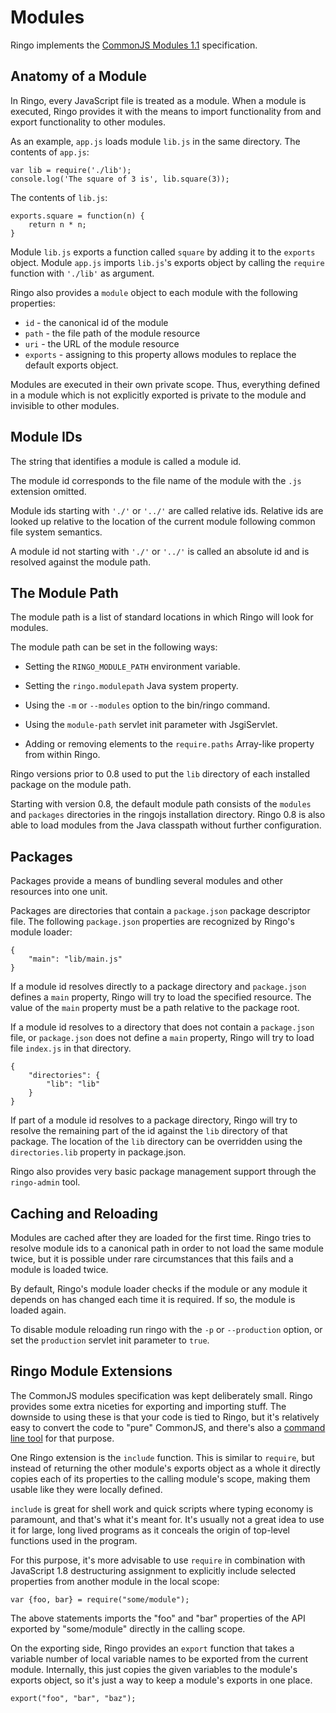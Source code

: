 # Modules

Ringo implements the [CommonJS Modules 1.1](http://wiki.commonjs.org/wiki/Modules/1.1) specification.

## Anatomy of a Module

In Ringo, every JavaScript file is treated as a module. When a module is
executed, Ringo provides it with the means to import functionality from and
export functionality to other modules.

As an example, `app.js` loads module `lib.js` in the same directory.
The contents of `app.js`:

    var lib = require('./lib');
    console.log('The square of 3 is', lib.square(3));

The contents of `lib.js`:

    exports.square = function(n) {
        return n * n;
    }

Module `lib.js` exports a function called `square` by adding it to the `exports`
object. Module `app.js` imports `lib.js`'s exports object by calling the
`require` function with `'./lib'` as argument.

Ringo also provides a `module` object to each module with the following
properties:

 * `id` - the canonical id of the module
 * `path` - the file path of the module resource
 * `uri` - the URL of the module resource
 * `exports` - assigning to this property allows modules to replace the
    default exports object.

Modules are executed in their own private scope. Thus, everything defined in
a module which is not explicitly exported is private to the module and invisible
to other modules.

## Module IDs

The string that identifies a module is called a module id.

The module id corresponds to the file name of the module with the `.js`
extension omitted.

Module ids starting with `'./'` or `'../'` are called relative ids. Relative ids
are looked up relative to the location of the current module following common
file system semantics.

A module id not starting with `'./'` or `'../'` is called an absolute id and is
resolved against the module path.

## The Module Path

The module path is a list of standard locations in which Ringo will look for
modules.

The module path can be set in the following ways:

 * Setting the `RINGO_MODULE_PATH` environment variable.

 * Setting the `ringo.modulepath` Java system property.

 * Using the `-m` or `--modules` option to the bin/ringo command.

 * Using the `module-path` servlet init parameter with JsgiServlet.

 * Adding or removing elements to the `require.paths` Array-like property
   from within Ringo.

Ringo versions prior to 0.8 used to put the `lib` directory of each installed
package on the module path.

Starting with version 0.8, the default module path
consists of the `modules` and `packages` directories in the ringojs installation
directory. Ringo 0.8 is also able to load modules from the Java classpath
without further configuration.

## Packages

Packages provide a means of bundling several modules and other resources into
one unit.

Packages are directories that contain a `package.json` package descriptor file.
The following `package.json` properties are recognized by Ringo's module loader:

    {
        "main": "lib/main.js"
    }

If a module id resolves directly to a package directory and `package.json`
defines a `main` property, Ringo will try to load the specified resource.
The value of the `main` property must be a path relative to the package root.

If a module id resolves to a directory that does not contain a `package.json`
file, or `package.json` does not define a `main` property, Ringo will try to
load file `index.js` in that directory.

    {
        "directories": {
            "lib": "lib"
        }
    }

If part of a module id resolves to a package directory, Ringo will try to
resolve the remaining part of the id against the `lib` directory of that
package. The location of the `lib` directory can be overridden using the
`directories.lib` property in package.json.

Ringo also provides very basic package management support through the
`ringo-admin` tool.

## Caching and Reloading

Modules are cached after they are loaded for the first time. Ringo tries to
resolve module ids to a canonical path in order to not load the same module
twice, but it is possible under rare circumstances that this fails and a module
is loaded twice.

By default, Ringo's module loader checks if the module or any module it depends
on has changed each time it is required. If so, the module is loaded again.

To disable module reloading run ringo with the `-p` or `--production` option,
or set the `production` servlet init parameter to `true`.

## Ringo Module Extensions

The CommonJS modules specification was kept deliberately small. Ringo provides
some extra niceties for exporting and importing stuff. The downside to using
these is that your code is tied to Ringo, but it's relatively easy to convert
the code to "pure" CommonJS, and there's also a [command line tool](https://github.com/hns/commonize)
for that purpose.

One Ringo extension is the `include` function. This is similar to `require`, but
instead of returning the other module's exports object as a whole it directly
copies each of its properties to the calling module's scope, making them
usable like they were locally defined.

`include` is great for shell work and quick scripts where typing economy is
paramount, and that's what it's meant for. It's usually not a great idea to use
it for large, long lived programs as it conceals the origin of top-level
functions used in the program.

For this purpose, it's more advisable to use `require` in combination with
JavaScript 1.8 destructuring assignment to explicitly include selected
properties from another module in the local scope:

    var {foo, bar} = require("some/module");

The above statements imports the "foo" and "bar" properties of the API exported
by "some/module" directly in the calling scope.

On the exporting side, Ringo provides an `export` function that takes a variable
number of local variable names to be exported from the current module.
Internally, this just copies the given variables to the module's exports object,
so it's just a way to keep a module's exports in one place.

    export("foo", "bar", "baz");